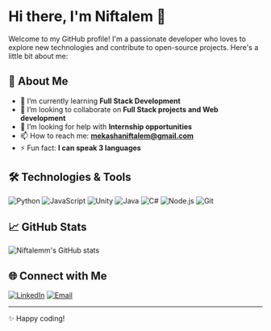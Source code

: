 # Hi there, I'm Niftalem 👋

Welcome to my GitHub profile! I'm a passionate developer who loves to explore new technologies and contribute to open-source projects. Here's a little bit about me:

## 🚀 About Me

- 🌱 I’m currently learning **Full Stack Development**
- 👯 I’m looking to collaborate on **Full Stack projects and Web development**
- 🤔 I’m looking for help with **Internship opportunities**
- 📫 How to reach me: **mekashaniftalem@gmail.com**
- ⚡ Fun fact: **I can speak 3 languages**

## 🛠️ Technologies & Tools

![Python](https://img.shields.io/badge/Python-3776AB?style=for-the-badge&logo=python&logoColor=white)
![JavaScript](https://img.shields.io/badge/JavaScript-F7DF1E?style=for-the-badge&logo=javascript&logoColor=black)
![Unity](https://img.shields.io/badge/Unity-000000?style=for-the-badge&logo=unity&logoColor=white)
![Java](https://img.shields.io/badge/Java-007396?style=for-the-badge&logo=java&logoColor=white)
![C#](https://img.shields.io/badge/C%23-239120?style=for-the-badge&logo=c-sharp&logoColor=white)
![Node.js](https://img.shields.io/badge/Node.js-339933?style=for-the-badge&logo=nodedotjs&logoColor=white)
![Git](https://img.shields.io/badge/Git-F05032?style=for-the-badge&logo=git&logoColor=white)

## 📈 GitHub Stats

![Niftalemm's GitHub stats](https://github-readme-stats.vercel.app/api?username=Niftalemm&show_icons=true&theme=radical)


## 🌐 Connect with Me

[![LinkedIn](https://img.shields.io/badge/LinkedIn-0077B5?style=for-the-badge&logo=linkedin&logoColor=white)](https://www.linkedin.com/in/niftalem-kassa/)
[![Email](https://img.shields.io/badge/Email-D14836?style=for-the-badge&logo=gmail&logoColor=white)](mailto:niftalem.kassa@mnsu.edu)

---

✨ Happy coding!
